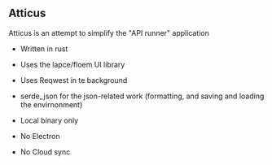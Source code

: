 ## Atticus

Atticus is an attempt to simplify the "API runner" application

 - Written in rust
 - Uses the lapce/floem UI library
 - Uses Reqwest in te background
 - serde_json for the json-related work (formatting, and saving and loading the envirnonment) 

 - Local binary only
 - No Electron
 - No Cloud sync
   
